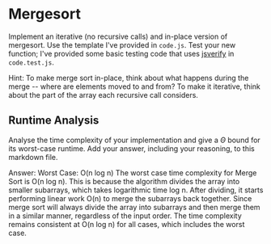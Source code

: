 # Mergesort

Implement an iterative (no recursive calls) and in-place version of mergesort.
Use the template I've provided in `code.js`. Test your new function; I've
provided some basic testing code that uses
[jsverify](https://jsverify.github.io/) in `code.test.js`.

Hint: To make merge sort in-place, think about what happens during the merge --
where are elements moved to and from? To make it iterative, think about the
part of the array each recursive call considers.

## Runtime Analysis

Analyse the time complexity of your implementation and give a $\Theta$ bound for
its worst-case runtime. Add your answer, including your reasoning, to this
markdown file.

Answer:
Worst Case: O(n log n)
The worst case time complexity for Merge Sort is O(n log n). This is because the algorithm divides the array into smaller subarrays, which takes logarithmic time log n. After dividing,
it starts performing linear work O(n) to merge the subarrays back together. Since merge sort will always divide the array into subarrays and then merge them in a similar manner,
regardless of the input order. The time complexity remains consistent at O(n log n) for all cases, which includes the worst case.
